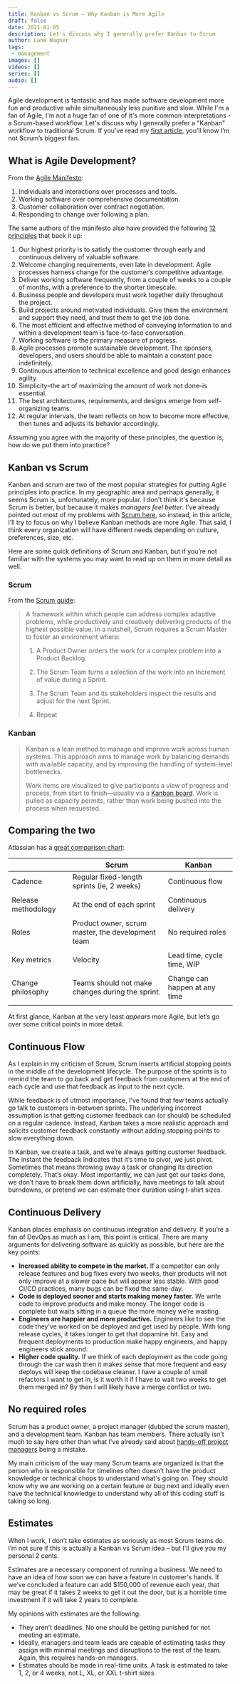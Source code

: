 ```yaml
---
title: Kanban vs Scrum – Why Kanban is More Agile
draft: false
date: 2021-01-05
description: Let's discuss why I generally prefer Kanban to Scrum
author: Lane Wagner
tags:
 - management
images: []
videos: []
series: []
audio: []
---
```


Agile development is fantastic and has made software development more fun and productive while simultaneously less punitive and slow. While I'm a fan of Agile, I'm not a huge fan of one of it's more common interpretations - a Scrum-based workflow. Let's discuss why I generally prefer a "Kanban" workflow to traditional Scrum. If you’ve read my [first article](posts/leave-scrum-to-rugby), you’ll know I’m not Scrum’s biggest fan.

## What is Agile Development?

From the [Agile Manifesto](https://agilemanifesto.org/):

1. Individuals and interactions over processes and tools.
2. Working software over comprehensive documentation.
3. Customer collaboration over contract negotiation.
4. Responding to change over following a plan.

The same authors of the manifesto also have provided the following [12 principles](https://agilemanifesto.org/principles.html) that back it up:

1. Our highest priority is to satisfy the customer through early and continuous delivery of valuable software.
2. Welcome changing requirements, even late in development. Agile processes harness change for the customer’s competitive advantage.
3. Deliver working software frequently, from a couple of weeks to a couple of months, with a preference to the shorter timescale.
4. Business people and developers must work together daily throughout the project.
5. Build projects around motivated individuals. Give them the environment and support they need, and trust them to get the job done.
6. The most efficient and effective method of conveying information to and within a development team is face-to-face conversation.
7. Working software is the primary measure of progress.
8. Agile processes promote sustainable development. The sponsors, developers, and users should be able to maintain a constant pace indefinitely.
9. Continuous attention to technical excellence and good design enhances agility.
10. Simplicity–the art of maximizing the amount of work not done–is essential.
11. The best architectures, requirements, and designs emerge from self-organizing teams.
12. At regular intervals, the team reflects on how to become more effective, then tunes and adjusts its behavior accordingly.

Assuming you agree with the majority of these principles, the question is, how do we put them into practice?

## Kanban vs Scrum

Kanban and scrum are two of the most popular strategies for putting Agile principles into practice. In my geographic area and perhaps generally, it seems Scrum is, unfortunately, more popular. I don't think it's because Scrum is better, but because it makes *managers feel better*. I’ve already pointed out most of my problems with [Scrum here](/posts/leave-scrum-to-rugby), so instead, in this article, I’ll try to focus on why I believe Kanban methods are more Agile. That said, I think every organization will have different needs depending on culture, preferences, size, etc.

Here are some quick definitions of Scrum and Kanban, but if you’re not familiar with the systems you may want to read up on them in more detail as well.

### Scrum

From the [Scrum guide](https://scrumguides.org/scrum-guide.html):

> A framework within which people can address complex adaptive problems, while productively and creatively delivering products of the highest possible value. In a nutshell, Scrum requires a Scrum Master to foster an environment where:
> 
> 1. A Product Owner orders the work for a complex problem into a Product Backlog.
> 
> 2. The Scrum Team turns a selection of the work into an Increment of value during a Sprint.
> 
> 3. The Scrum Team and its stakeholders inspect the results and adjust for the next Sprint.
> 
> 4. Repeat

### Kanban

> Kanban is a lean method to manage and improve work across human systems. This approach aims to manage work by balancing demands with available capacity, and by improving the handling of system-level bottlenecks. 
> 
> Work items are visualized to give participants a view of progress and process, from start to finish—usually via a [Kanban board](https://en.wikipedia.org/wiki/Kanban_board). Work is pulled as capacity permits, rather than work being pushed into the process when requested.

## Comparing the two

Atlassian has a [great comparison chart](https://www.atlassian.com/agile/kanban/kanban-vs-scrum):

|                     | Scrum                                             | Kanban                        |
| ------------------- | ------------------------------------------------- | ----------------------------- |
| Cadence             | Regular fixed-length sprints (ie, 2 weeks)        | Continuous flow               |
|                     |
| Release methodology | At the end of each sprint                         | Continuous delivery           |
|                     |
| Roles               | Product owner, scrum master, the development team | No required roles             |
|                     |
| Key metrics         | Velocity                                          | Lead time, cycle time, WIP    |
|                     |
| Change philosophy   | Teams should not make changes during the sprint.  | Change can happen at any time |
|                     |

At first glance, Kanban at the very least *appears* more Agile, but let’s go over some critical points in more detail.

## Continuous Flow

As I explain in my criticism of Scrum, Scrum inserts artificial stopping points in the middle of the development lifecycle. The purpose of the sprints is to remind the team to go back and get feedback from customers at the end of each cycle and use that feedback as input to the next cycle.

While feedback is of utmost importance, I’ve found that few teams actually go talk to customers in-between sprints. The underlying incorrect assumption is that getting customer feedback can (or should) be scheduled on a regular cadence. Instead, Kanban takes a more realistic approach and solicits customer feedback constantly without adding stopping points to slow everything down.

In Kanban, we create a task, and we’re always getting customer feedback. The instant the feedback indicates that it’s time to pivot, we just pivot. Sometimes that means throwing away a task or changing its direction completely. That’s okay. Most importantly, we can just get our tasks done, we don’t have to break them down artificially, have meetings to talk about burndowns, or pretend we can estimate their duration using t-shirt sizes.

## Continuous Delivery

Kanban places emphasis on continuous integration and delivery. If you’re a fan of DevOps as much as I am, this point is critical. There are many arguments for delivering software as quickly as possible, but here are the key points:

* **Increased ability to compete in the market.** If a competitor can only release features and bug fixes every two weeks, their products will not only improve at a slower pace but will appear less stable. With good CI/CD practices, many bugs can be fixed the same-day.
* **Code is deployed sooner and starts making money faster.** We write code to improve products and make money. The longer code is complete but waits sitting in a queue the more money we’re wasting.
* **Engineers are happier and more productive.** Engineers like to see the code they’ve worked on be deployed and get used by people. With long release cycles, it takes longer to get that dopamine hit. Easy and frequent deployments to production make happy engineers, and happy engineers stick around.
* **Higher code quality.** If we think of each deployment as the code going through the car wash then it makes sense that more frequent and easy deploys will keep the codebase cleaner. I have a couple of small refactors I want to get in, is it worth it if I have to wait two weeks to get them merged in? By then I will likely have a merge conflict or two.

## No required roles

Scrum has a product owner, a project manager (dubbed the scrum master), and a development team. Kanban has team members. There actually isn’t much to say here other than what I've already said about [hands-off project managers](https://wagslane.dev/posts/managers-that-cant-code/) being a mistake.

My main criticism of the way many Scrum teams are organized is that the person who is responsible for timelines often doesn’t have the product knowledge or technical chops to understand what's going on. They should know why we are working on a certain feature or bug next and ideally even have the technical knowledge to understand why all of this coding stuff is taking so long.

## Estimates

When I work, I don’t take estimates as seriously as most Scrum teams do. I’m not sure if this is actually a Kanban vs Scrum idea – but I'll give you my personal 2 cents.

Estimates are a necessary component of running a business. We need to have an idea of how soon we can have a feature in customer's hands. If we’ve concluded a feature can add $150,000 of revenue each year, that may be great if it takes 2 weeks to get it out the door, but is a horrible time investment if it will take 2 years to complete.

My opinions with estimates are the following:

* They aren’t deadlines. No one should be getting punished for not meeting an estimate.
* Ideally, managers and team leads are capable of estimating tasks they assign with minimal meetings and disruptions to the rest of the team. Again, this requires hands-on managers.
* Estimates should be made in real-time units. A task is estimated to take 1, 2, or 4 weeks, not L, XL, or XXL t-shirt sizes.

